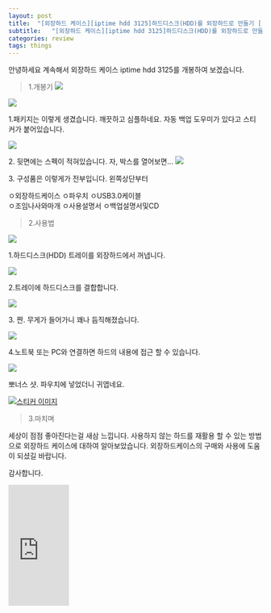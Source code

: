 ```yaml
---
layout: post
title:  "[외장하드 케이스][iptime hdd 3125]하드디스크(HDD)를 외장하드로 만들기 [(2).개봉과 사용]"
subtitle:   "[외장하드 케이스][iptime hdd 3125]하드디스크(HDD)를 외장하드로 만들기 [(2).개봉과 사용]"
categories: review
tags: things
---
```



안녕하세요 계속해서 외장하드 케이스 iptime hdd 3125를 개봉하여 보겠습니다.  


> 1.개봉기
[![](http://postfiles10.naver.net/20160331_297/zooqzqz_1459428017964N6Mmt_JPEG/IMG_20160330_210048.jpg?type=w773)](#)

[![](http://postfiles8.naver.net/20160331_263/zooqzqz_1459428017771Yanud_JPEG/IMG_20160330_210203.jpg?type=w773)](#)


1.패키지는 이렇게 생겼습니다. 깨끗하고 심플하네요. 자동 백업 도우미가 있다고 스티커가 붙어있습니다.

[![](http://postfiles14.naver.net/20160331_221/zooqzqz_1459428017659uNyE6_JPEG/IMG_20160330_210331.jpg?type=w773)](#)

2\. 뒷면에는 스펙이 적혀있습니다. 자, 박스를 열어보면...
[![](http://postfiles4.naver.net/20160331_259/zooqzqz_14594280170375E5kB_JPEG/IMG_20160330_210553.jpg?type=w773)](#)

3\. 구성품은 이렇게가 전부입니다. 왼쪽상단부터  

ㅇ외장하드케이스 ㅇ파우치 ㅇUSB3.0케이블  
ㅇ조임나사와마개 ㅇ사용설명서 ㅇ백업설명서및CD


> 2.사용법

[![](http://postfiles9.naver.net/20160331_136/zooqzqz_1459428016678FMAHV_JPEG/IMG_20160330_210824.jpg?type=w773)](#)


1.하드디스크(HDD) 트레이를 외장하드에서 꺼냅니다.

[![](http://postfiles11.naver.net/20160331_42/zooqzqz_1459431256798dsAzO_JPEG/IMG_20160330_211201.jpg?type=w773)](#)


2.트레이에 하드디스크를 결합합니다.

[![](http://postfiles11.naver.net/20160331_42/zooqzqz_1459431808063GTOyT_JPEG/IMG_20160331_224216.jpg?type=w773)](#)


3\. 짠. 무게가 들어가니 꽤나 듬직해졌습니다.

[![](http://postfiles6.naver.net/20160331_181/zooqzqz_1459428016035fqPBC_JPEG/IMG_20160330_211602.jpg?type=w773)](#)

4.노트북 또는 PC와 연결하면 하드의 내용에 접근 할 수 있습니다.

[![](http://postfiles10.naver.net/20160331_201/zooqzqz_1459431889298I6IRU_JPEG/IMG_20160331_224150.jpg?type=w773)](#)


뽀너스 샷. 파우치에 넣었더니 귀엽네요.  

[![스티커 이미지](http://gfmarket.phinf.naver.net/moon_and_james/original_2.png?type=p50_50)](#)

> 3.마치며


세상이 점점 좋아진다는걸 새삼 느낍니다. 사용하지 않는 하드를 재활용 할 수 있는 방법으로 외장하드 케이스에 대하여 알아보았습니다. 외장하드케이스의 구매와 사용에 도움이 되셨길 바랍니다.  

감사합니다.  

<iframe src="https://coupa.ng/bhQL0Z" width="120" height="240" frameborder="0" scrolling="no"></iframe>
